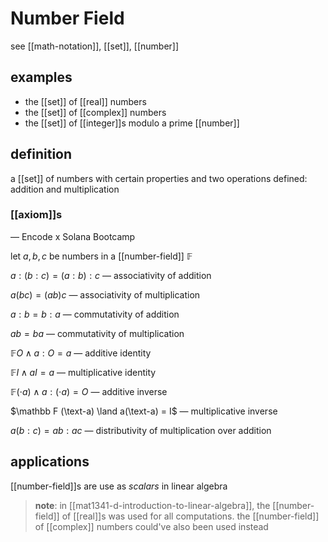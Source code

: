 # Number Field

see [[math-notation]], [[set]], [[number]]

## examples

- the [[set]] of [[real]] numbers
- the [[set]] of [[complex]] numbers
- the [[set]] of [[integer]]s modulo a prime [[number]]

## definition

a [[set]] of numbers with certain properties and two operations defined: addition and multiplication

### [[axiom]]s

&mdash; Encode x Solana Bootcamp

let $a, b, c$ be numbers in a [[number-field]] $\mathbb F$

$a : (b : c) = (a : b) : c$ &mdash; associativity of addition

$a(bc) = (ab)c$ &mdash; associativity of multiplication

$a : b = b : a$ &mdash; commutativity of addition

$ab = ba$ &mdash; commutativity of multiplication

$\mathbb F O \land a : O = a$ &mdash; additive identity

$\mathbb F I \land aI = a$ &mdash; multiplicative identity

$\mathbb F (\cdot a) \land a : (\cdot a) = O$ &mdash; additive inverse

$\mathbb F (\text-a) \land a(\text-a) = I$ &mdash; multiplicative inverse

$a(b : c) = ab : ac$ &mdash; distributivity of multiplication over addition

## applications

[[number-field]]s are use as _scalars_ in linear algebra

> **note**: in [[mat1341-d-introduction-to-linear-algebra]], the [[number-field]] of [[real]]s was used for all computations. the [[number-field]] of [[complex]] numbers could've also been used instead

